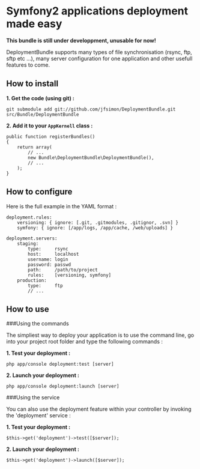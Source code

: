 Symfony2 applications deployment made easy
==========================================


**This bundle is still under developpment, unusable for now!**

DeploymentBundle supports many types of file synchronisation (rsync, ftp, sftp etc ...),
many server configuration for one application and other usefull features to come.


How to install
--------------


**1. Get the code (using git) :**

    git submodule add git://github.com/jfsimon/DeploymentBundle.git src/Bundle/DeploymentBundle


**2. Add it to your `AppKernell` class :**

    public function registerBundles()
    {
        return array(
            // ...
            new Bundle\DeploymentBundle\DeploymentBundle(),
            // ...
        );
    }
    

How to configure
----------------


Here is the full example in the YAML format :

    deployment.rules:
        versioning: { ignore: [.git, .gitmodules, .gitignor, .svn] }
        symfony: { ignore: [/app/logs, /app/cache, /web/uploads] }

    deployment.servers:
        staging:
            type:     rsync
            host:     localhost
            username: login
            password: passwd
            path:     /path/to/project
            rules:    [versioning, symfony]
        production:
            type:     ftp
            // ...


How to use
----------


###Using the commands

The simpliest way to deploy your application is to use the command line,
go into your project root folder and type the following commands :

**1. Test your deployment :**

    php app/console deployment:test [server]
    
**2. Launch your deployment :**

    php app/console deployment:launch [server]
    
    
###Using the service

You can also use the deployment feature within your controller
by invoking the 'deployment' service :

**1. Test your deployment :**

    $this->get('deployment')->test([$server]);
    
**2. Launch your deployment :**

    $this->get('deployment')->launch([$server]);